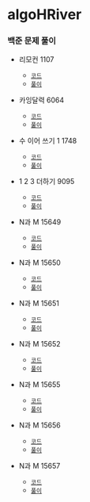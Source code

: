 # algoHRiver

### 백준 문제 풀이

- 리모컨 1107
    - [`코드`](algoHRiver%2FBaekjoon%2FBruteForce%2FRemote1107%2FP1107.java)
    - [`풀이`](algoHRiver%2FBaekjoon%2FBruteForce%2FRemote1107%2FREADME.md)

- 카잉달력 6064
  - [`코드`](algoHRiver%2FBaekjoon%2FBruteForce%2Fcalendar6064%2FP6064.java)
  - [`풀이`](algoHRiver%2FBaekjoon%2FBruteForce%2Fcalendar6064%2FREADME.md)
- 수 이어 쓰기 1 1748
  - [`코드`](algoHRiver%2FBaekjoon%2FBruteForce%2Fnumber1748%2FP1748.java)
  - [`풀이`](algoHRiver%2FBaekjoon%2FBruteForce%2Fnumber1748%2FREADME.md)

- 1 2 3 더하기 9095
  - [`코드`](algoHRiver%2FBaekjoon%2FBruteForce%2Fplus9095%2FP9095.java)
  - [`풀이`](algoHRiver%2FBaekjoon%2FBruteForce%2Fplus9095%2FREADME.md)
- N과 M 15649
  - [`코드`](algoHRiver%2FBaekjoon%2FBruteForce%2FNM15649%2FP15649.java)
  - [`풀이`](algoHRiver%2FBaekjoon%2FBruteForce%2FNM15649%2FREADME.md)
- N과 M 15650
  - [`코드`](algoHRiver%2FBaekjoon%2FBruteForce%2FNM15650%2FP15650.java)
  - [`풀이`](algoHRiver%2FBaekjoon%2FBruteForce%2FNM15650%2FREADME.md)
- N과 M 15651
  - [`코드`](algoHRiver%2FBaekjoon%2FBruteForce%2FNM15651%2FP15651.java)
  - [`풀이`](algoHRiver%2FBaekjoon%2FBruteForce%2FNM15651%2FREADME.md)

- N과 M 15652
  - [`코드`](algoHRiver%2FBaekjoon%2FBruteForce%2FNM15652%2FP15652.java)
  - [`풀이`](algoHRiver%2FBaekjoon%2FBruteForce%2FNM15652%2FREADME.md)

- N과 M 15655
  - [`코드`](algoHRiver%2FBaekjoon%2FBruteForce%2FNM15655%2FP15655.java)
  - [`풀이`](algoHRiver%2FBaekjoon%2FBruteForce%2FNM15655%2FREADME.md)

- N과 M 15656
  - [`코드`](algoHRiver%2FBaekjoon%2FBruteForce%2FNM15656%2FP15656.java)
  - [`풀이`](algoHRiver%2FBaekjoon%2FBruteForce%2FNM15656%2FREADME.md)
- N과 M 15657
  - [`코드`](algoHRiver%2FBaekjoon%2FBruteForce%2FNM15657%2FP15657.java)
  - [`풀이`](algoHRiver%2FBaekjoon%2FBruteForce%2FNM15657%2FREADME.md)


